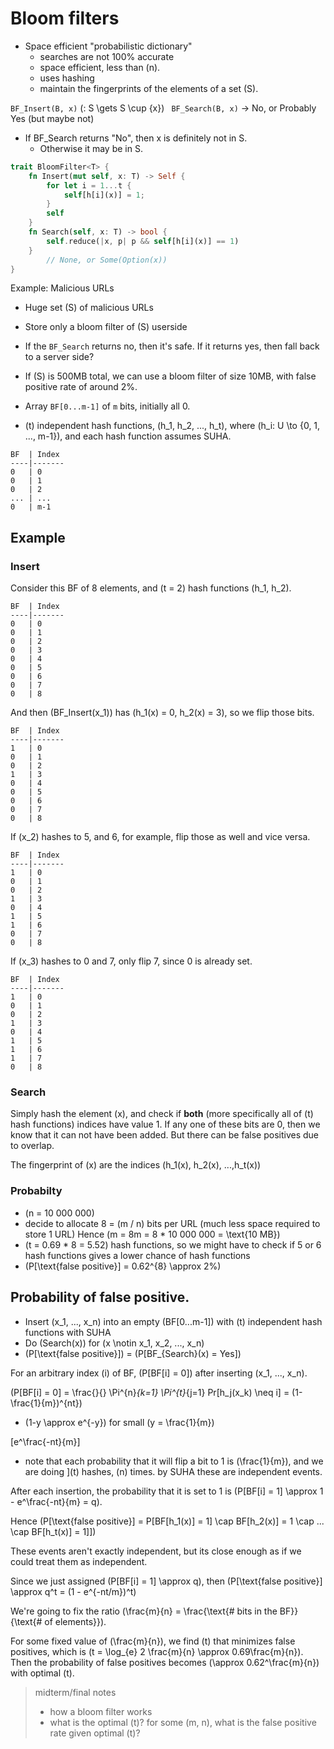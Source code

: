 # Bloom filters
* Space efficient "probabilistic dictionary"
  * searches are not 100% accurate
  * space efficient, less than \(n\).
  * uses hashing
  * maintain the fingerprints of the elements of a set \(S\).
 
 `BF_Insert(B, x)` \(: S \gets S \cup \{x\}\)
` BF_Search(B, x)` -> No, or Probably Yes (but maybe not)

  * If BF_Search returns "No", then x is definitely not in S.
    * Otherwise it may be in S.

```rust
trait BloomFilter<T> {
    fn Insert(mut self, x: T) -> Self {
        for let i = 1...t {
            self[h[i](x)] = 1;
        }
        self
    }
    fn Search(self, x: T) -> bool {
        self.reduce(|x, p| p && self[h[i](x)] == 1)
    }
        // None, or Some(Option(x))
}
```
Example: Malicious URLs
  * Huge set \(S\) of malicious URLs
  * Store only a bloom filter of \(S\) userside
  * If the `BF_Search` returns no, then it's safe. If it returns yes, then fall back to a server side?   
  * If \(S\) is 500MB total, we can use a bloom filter of size 10MB, with false positive rate of around 2%. 

* Array `BF[0...m-1]` of `m` bits, initially all 0.
* \(t\) independent hash functions, \(h_1, h_2, ..., h_t\), where \(h_i: U \to \{0, 1, ..., m-1\}\), and each hash function assumes SUHA.

```
BF  | Index
----|-------
0   | 0 
0   | 1
0   | 2
... | ...
0   | m-1
```

## Example

### Insert
Consider this BF of 8 elements, and \(t = 2\) hash functions \(h_1, h_2\).

```
BF  | Index
----|-------
0   | 0 
0   | 1
0   | 2
0   | 3
0   | 4
0   | 5
0   | 6
0   | 7
0   | 8
```

And then \(BF_Insert(x_1)\) has \(h_1(x) = 0, h_2(x) = 3\), so we flip those bits.


```
BF  | Index
----|-------
1   | 0 
0   | 1
0   | 2
1   | 3
0   | 4
0   | 5
0   | 6
0   | 7
0   | 8
```

If \(x_2\) hashes to 5, and 6, for example, flip those as well and vice versa.


```
BF  | Index
----|-------
1   | 0 
0   | 1
0   | 2
1   | 3
0   | 4
1   | 5
1   | 6
0   | 7
0   | 8
```

If \(x_3\) hashes to 0 and 7, only flip 7, since 0 is already set.

```
BF  | Index
----|-------
1   | 0 
0   | 1
0   | 2
1   | 3
0   | 4
1   | 5
1   | 6
1   | 7
0   | 8
```

### Search

Simply hash the element \(x\), and check if **both** (more specifically all of \(t\) hash functions) indices have value 1. If any one of these bits are 0, then we know that it can not have been added. But there can be false positives due to overlap.

The fingerprint of \(x\) are the indices \(h_1(x), h_2(x), ...,h_t(x)\)

### Probabilty
* \(n = 10 000 000\)
* decide to allocate 8 = \(m / n\) bits per URL (much less space required to store 1 URL) Hence \(m = 8m = 8 * 10 000 000 = \text{10 MB}\)
* \(t = 0.69 * 8 = 5.52\) hash functions, so we might have to check if 5 or 6 hash functions gives a lower chance of hash functions
* \(P[\text{false positive}] = 0.62^{8} \approx 2%\)


## Probability of false positive.

* Insert \(x_1, ..., x_n\) into an empty \(BF[0...m-1]\) with \(t\) independent hash functions with SUHA
* Do \(Search(x)\) for \(x \notin x_1, x_2, ..., x_n\)
* \(P[\text{false positive}]\) = \(P[BF_{Search}(x) = Yes]\)

For an arbitrary index \(i\) of BF, \(P[BF[i] = 0]\) after inserting \(x_1, ..., x_n\).

\(P[BF[i] = 0] = \frac{}{} \Pi^{n}_{k=1} \Pi^{t}_{j=1} Pr[h_j(x_k) \neq i] = (1-\frac{1}{m})^{nt}\) 

* \(1-y \approx e^{-y}\) for small \(y = \frac{1}{m}\)

\[e^\frac{-nt}{m}\]

* note that each probability that it will flip a bit to 1 is \(\frac{1}{m}\), and we are doing ](t\) hashes, \(n\) times. by SUHA these are independent events.
 
After each insertion, the probability that it is set to 1 is  \(P[BF[i] = 1] \approx 1 - e^\frac{-nt}{m} = q\). 


Hence \(P[\text{false positive}] = P[BF[h_1(x)] = 1] \cap BF[h_2(x)] = 1 \cap ... \cap BF[h_t(x)] = 1]]\)

These events aren't exactly independent, but its close enough as if we could treat them as independent.

Since we just assigned \(P[BF[i] = 1] \approx q\), then \(P[\text{false positive}] \approx q^t = (1 - e^{-nt/m})^t\)

We're going to fix the ratio \(\frac{m}{n} = \frac{\text{\# bits in the BF}}{\text{\# of elements}}\).

For some fixed value of \(\frac{m}{n}\), we find \(t\) that minimizes false positives, which is \(t = \log_{e} 2 \frac{m}{n} \approx 0.69\frac{m}{n}\). Then the probability of false positives becomes \(\approx 0.62^\frac{m}{n}\) with optimal \(t\).

> midterm/final notes
> * how a bloom filter works
> * what is the optimal \(t\)? for some \(m, n\), what is the false positive rate given optimal \(t\)?

